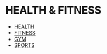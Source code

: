 # HEALTH & FITNESS

- [HEALTH](../LEVEL-2/HEALTH-%26-FITNESS/HEALTH.md)
- [FITNESS](../LEVEL-2/HEALTH-%26-FITNESS/FITNESS.md)
- [GYM](../LEVEL-2/HEALTH-%26-FITNESS/GYM.md)
- [SPORTS](../LEVEL-2/HEALTH-%26-FITNESS/SPORTS.md)